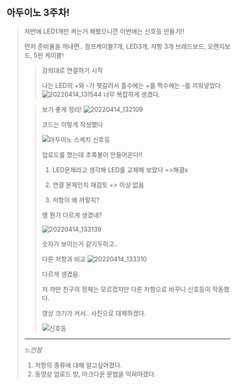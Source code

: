 아두이노 3주차!
---------
>저번에 LED1개만 켜는거 해봤으니깐 이번에는 신호등 만들기!!
>
>먼저 준비물을 꺼내면.. 점프케이블7개, LED3개, 저항 3개 브레드보드, 오렌지보드, 5핀 케이블!
>>강의대로 연결하기 시작
>>
>>나는 LED의 +와 -가 헷갈려서 홀수에는 +를 짝수에는 -를 끼워넣었다
>>![20220414_131544](https://user-images.githubusercontent.com/101798617/163316358-86f7b2ab-d184-4567-9a84-0f3dd6eee0a4.jpg)
>>너무 복잡하게 생겼다.
>
>>보기 좋게 정리!
>>![20220414_132109](https://user-images.githubusercontent.com/101798617/163316553-b674d080-4fe2-45cb-97d4-1d6b94b40e8f.jpg)
>>
>>코드는 이렇게 작성했다
>>
>>![아두이노 스케치 신호등](https://user-images.githubusercontent.com/101798617/163317631-dfec4021-365e-4d77-b04d-3e94c427ced9.png)
>>
>>업로드를 했는데 초록불이 안들어온다!!
>>
>>1. LED문제라고 생각해 LED를 교체해 보았다
>>=>해결x
>>
>>2. 연결 문제인지 재검토
>>=> 이상 없음
>>
>>3. 저항이 왜 까맣지?
>>
>>엥 뭔가 다르게 생겼네?
>>
>>![20220414_133139](https://user-images.githubusercontent.com/101798617/163318242-ac4a893c-4cc6-4770-aa70-57ec3203b13f.jpg)
>>
>>숫자가 보이는거 같기두하고..
>>
>>다른 저항과 비교
>>![20220414_133310](https://user-images.githubusercontent.com/101798617/163318362-5d49af9b-0100-45e4-9a3f-57d15bbd49c8.jpg)
>>
>>다르게 생겼음.
>>
>>저 까만 친구의 정체는 모르겠지만 다른 저항으로 바꾸니 신호등이 작동했다.
>>
>>영상 크기가  커서.. 사진으로 대체하겠다.
>>
>>![신호등](https://user-images.githubusercontent.com/101798617/163319471-b3cfeff0-1b9f-41b8-bae9-88699260c195.png)
>>
>*********
>*느낀점*
>
>1. 저항의 종류에 대해 알고싶어졌다.
>2. 동영상 업로드 방, 마크다운 문법을 익혀야겠다.
